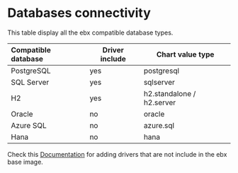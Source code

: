 # Databases connectivity 

This table display all the ebx compatible database types.

| Compatible database | Driver include  | Chart value type          |
|:--------------------|-----------------|---------------------------|
| PostgreSQL          | yes             | postgresql                |  
| SQL Server          | yes             | sqlserver                 |  
| H2                  | yes             | h2.standalone / h2.server |  
| Oracle              | no              | oracle                    |
| Azure SQL           | no              | azure.sql                 |
| Hana                | no              | hana                      |


Check this [Documentation](https://docs.tibco.com/pub/ebx/latest/doc/html/en/ece/customizing_the_image.html#_adding_a_new_jdbc_driver) for adding drivers that are not include in the ebx base image.



 